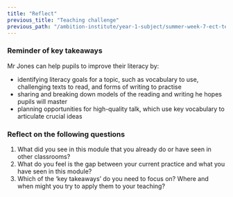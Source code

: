 ```yaml
---
title: "Reflect"
previous_title: "Teaching challenge"
previous_path: "/ambition-institute/year-1-subject/summer-week-7-ect-teaching-challenge"
---
```


### Reminder of key takeaways

Mr Jones can help pupils to improve their literacy by:

- identifying literacy goals for a topic, such as vocabulary to use, challenging texts to read, and forms of writing to practise
- sharing and breaking down models of the reading and writing he hopes pupils will master
- planning opportunities for high-quality talk, which use key vocabulary to articulate crucial ideas

### Reflect on the following questions

1. What did you see in this module that you already do or have seen in other classrooms?
2. What do you feel is the gap between your current practice and what you have seen in this module?
3. Which of the ‘key takeaways’ do you need to focus on? Where and when might you try to apply them to your teaching?
